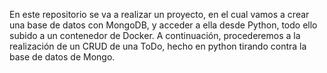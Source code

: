 En este repositorio se va a realizar un proyecto, en el cual vamos a crear una base de datos con MongoDB, y acceder a ella desde Python, todo ello subido a un contenedor de Docker. A continuación, procederemos a la realización de un CRUD de una ToDo, hecho en python tirando contra la base de datos de Mongo.
